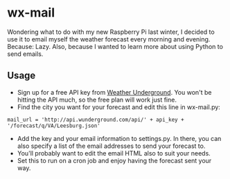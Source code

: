# wx-mail

Wondering what to do with my new Raspberry Pi last winter, I decided to use it to email myself the weather forecast every morning and evening. Because: Lazy. Also, because I wanted to learn more about using Python to send emails.

## Usage

* Sign up for a free API key from [Weather Underground](http://www.wunderground.com/weather/api/). You won't be hitting the API much, so the free plan will work just fine.
* Find the city you want for your forecast and edit this line in wx-mail.py:

`mail_url = 'http://api.wunderground.com/api/' + api_key + '/forecast/q/VA/Leesburg.json'`

* Add the key and your email information to settings.py. In there, you can also specify a list of the email addresses to send your forecast to.
* You'll probably want to edit the email HTML also to suit your needs.
* Set this to run on a cron job and enjoy having the forecast sent your way.
